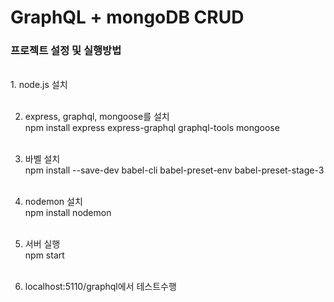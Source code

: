<h1>GraphQL + mongoDB CRUD</h1>
<h3>프로젝트 설정 및 실행방법</h3><br>
1. node.js 설치<br><br>

2. express, graphql, mongoose를 설치<br>
npm install express express-graphql graphql-tools mongoose<br><br>

3. 바벨 설치<br>
npm install --save-dev babel-cli babel-preset-env babel-preset-stage-3<br><br>

4. nodemon 설치<br>
npm install nodemon<br><br>

5. 서버 실행<br>
npm start<br><br>

6. localhost:5110/graphql에서 테스트수행
